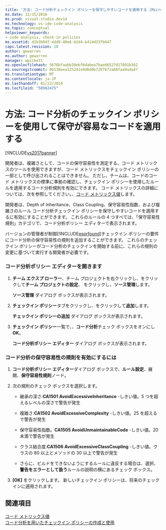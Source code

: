 ```yaml
---
title: '方法: コード分析チェックイン ポリシーを保守しやすいコードを適用する |Microsoft Docs'
ms.date: 11/15/2016
ms.prod: visual-studio-dev14
ms.technology: vs-ide-code-analysis
ms.topic: conceptual
helpviewer_keywords:
- code analysis, check-in policies
ms.assetid: d1b3b04f-4dd9-40e6-b2d4-b414d33fb647
caps.latest.revision: 10
author: gewarren
ms.author: gewarren
manager: wpickett
ms.openlocfilehash: 5676bfaabb20ebf6dabea7bae66527d17891b362
ms.sourcegitcommit: 8b538eea125241e9d6d8b7297b72a66faa9a4a47
ms.translationtype: MT
ms.contentlocale: ja-JP
ms.lasthandoff: 01/23/2019
ms.locfileid: "58962475"
---
```

# <a name="how-to-enforce-maintainable-code-with-a-code-analysis-check-in-policy"></a>方法: コード分析のチェックイン ポリシーを使用して保守が容易なコードを適用する
[!INCLUDE[vs2017banner](../includes/vs2017banner.md)]

開発者は、複雑さとして、コードの保守容易性を測定する、コード メトリックスのツールを使用できますが、コード メトリックスをチェックイン ポリシーの一部として呼び出されることはできません。 ただし、チームは、コードのコード メトリックスの標準に準拠の確認し、チェックイン ポリシーを使用したルールを適用するコード分析規則を有効にできます。 コード メトリックスの詳細については、次を参照してください。、[コード メトリックス値](../code-quality/code-metrics-values.md)します。  
  
 開発者は、Depth of Inheritance、Class Coupling、保守容易性指数、および複雑さのルール コード分析チェックイン ポリシーを保守しやすいコードを適用するに有効にすることができます。 これらのルールの 4 つすべては、「保守容易性規則」カテゴリで、コード分析ポリシー エディターで表示されます。  
  
 バージョンの管理者が制御[!INCLUDE[esprfound](../includes/esprfound-md.md)]チェックイン ポリシーの要件にコード分析の保守容易性の規則を追加することができます。 これらのチェックイン ポリシーがコード分析のチェックインを開始する前に、これらの規則の変更に基づいて実行する開発者が必要です。  
  
### <a name="to-open-the-code-analysis-policy-editor"></a>コード分析ポリシー エディターを開きます  
  
1.  **チーム エクスプ ローラー**、チーム プロジェクトを右クリックし、をクリックして**チーム プロジェクトの設定**、 をクリックし、**ソース管理**します。  
  
     **ソース管理** ダイアログ ボックスが表示されます。  
  
2.  **チェックイン ポリシー**タブをクリックし、をクリックして**追加**します。  
  
     **チェックイン ポリシーの追加** ダイアログ ボックスが表示されます。  
  
3.  **チェックイン ポリシー**一覧で、、**コード分析**チェック ボックスをオンにし**OK**。  
  
     **コード分析ポリシー エディター**  ダイアログ ボックスが表示されます。  
  
### <a name="to-enable-code-analysis-maintainability-rules"></a>コード分析の保守容易性の規則を有効にするには  
  
1.  **コード分析ポリシー エディター**ダイアログ ボックスで、**ルール設定**、展開、**保守容易性規則**ノード。  
  
2.  次の規則のチェック ボックスを選択します。  
  
    -   継承の深さ:**CA1501 AvoidExcessiveInheritance** -しきい値。5 つを超えるレベルの深さで警告が発生  
  
    -   複雑さ:**CA1502 AvoidExcessiveComplexity** -しきい値。25 を超えるで警告が発生  
  
    -   保守容易性指数。**CA1505 AvoidUnmaintainableCode** -しきい値。20 未満で警告が発生  
  
    -   クラス結合度:**CA1506 AvoidExcessiveClassCoupling** -しきい値。クラスの 80 以上とメソッドの 30 以上で警告が発生  
  
    -   さらに、ビルドをできないようにするルールに違反する場合は、選択、**警告をエラーとして扱う**ルールの説明の横にあるチェック ボックス。  
  
3.  **[OK]** をクリックします。 新しいチェックイン ポリシーは、将来のチェックインに適用されます。  
  
## <a name="see-also"></a>関連項目  
 [コード メトリックス値](../code-quality/code-metrics-values.md)   
 [コード分析を用いたチェックイン ポリシーの作成と使用](../code-quality/creating-and-using-code-analysis-check-in-policies.md)
